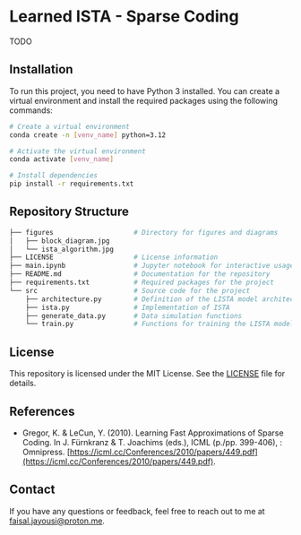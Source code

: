 # Learned ISTA - Sparse Coding

TODO

## Installation

To run this project, you need to have Python 3 installed. You can create a virtual environment and install the required packages using the following commands:

```bash
# Create a virtual environment
conda create -n [venv_name] python=3.12

# Activate the virtual environment
conda activate [venv_name]

# Install dependencies
pip install -r requirements.txt
```

## Repository Structure

```bash
├── figures                    # Directory for figures and diagrams
│   ├── block_diagram.jpg
│   └── ista_algorithm.jpg
├── LICENSE                    # License information
├── main.ipynb                 # Jupyter notebook for interactive usage
├── README.md                  # Documentation for the repository
├── requirements.txt           # Required packages for the project
└── src                        # Source code for the project
    ├── architecture.py        # Definition of the LISTA model architecture
    ├── ista.py                # Implementation of ISTA
    ├── generate_data.py       # Data simulation functions
    └── train.py               # Functions for training the LISTA model
```

## License

This repository is licensed under the MIT License. See the [LICENSE](LICENSE) file for details.

## References

- Gregor, K. & LeCun, Y. (2010). Learning Fast Approximations of Sparse Coding. In J. Fürnkranz & T. Joachims (eds.), ICML (p./pp. 399-406), : Omnipress. [https://icml.cc/Conferences/2010/papers/449.pdf](https://icml.cc/Conferences/2010/papers/449.pdf).

## Contact

If you have any questions or feedback, feel free to reach out to me at [faisal.jayousi@proton.me](emailto:faisal.jayousi@proton.me).

